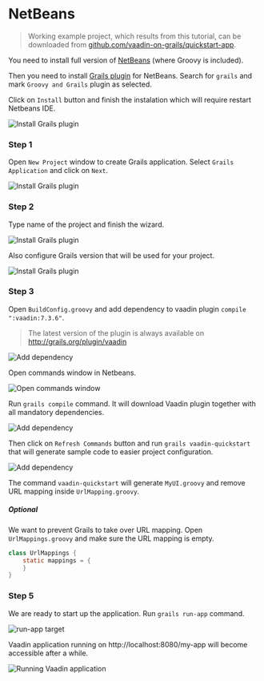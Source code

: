 # NetBeans

> Working example project, which results from this tutorial, can be downloaded from [github.com/vaadin-on-grails/quickstart-app](https://github.com/vaadin-on-grails/quickstart-app).

You need to install full version of [NetBeans](https://netbeans.org/downloads/index.html) (where Groovy is included).

Then you need to install [Grails plugin](https://netbeans.org/kb/docs/web/grails-quickstart.html) for NetBeans. Search for `grails` and mark `Groovy and Grails` plugin as selected.

Click on `Install` button and finish the instalation which will require restart Netbeans IDE.

![Install Grails plugin](http://vaadinongrails.com/book/1_5_plugin.png)

### Step 1

Open `New Project` window to create Grails application. Select `Grails Application` and click on `Next`.

![Install Grails plugin](http://vaadinongrails.com/book/1_5_create_project.png)

### Step 2

Type name of the project and finish the wizard.

![Install Grails plugin](http://vaadinongrails.com/book/1_5_project_name.png)

Also configure Grails version that will be used for your project.

![Install Grails plugin](http://vaadinongrails.com/book/1_5_grails.png)

### Step 3

Open `BuildConfig.groovy` and add dependency to vaadin plugin `compile ":vaadin:7.3.6"`.

> The latest version of the plugin is always available on http://grails.org/plugin/vaadin

![Add dependency](http://vaadinongrails.com/book/1_5_buildconfig.png)

Open commands window in Netbeans.

![Open commands window](http://vaadinongrails.com/book/1_5_open-grails.png)

Run `grails compile` command. It will download Vaadin plugin together with all mandatory dependencies.

![Add dependency](http://vaadinongrails.com/book/1_5_run-compile.png)

Then click on `Refresh Commands` button and run `grails vaadin-quickstart`  that will generate sample code to easier project configuration.

![Add dependency](http://vaadinongrails.com/book/1_5_run-quickstart.png)

The command `vaadin-quickstart` will generate `MyUI.groovy` and remove URL mapping inside `UrlMapping.groovy`.


##### Optional

We want to prevent Grails to take over URL mapping. Open `UrlMappings.groovy` and make sure the URL mapping is empty.

```java
class UrlMappings {
    static mappings = {
    }
}
```

### Step 5

We are ready to start up the application. Run `grails run-app` command.

![run-app target](http://vaadinongrails.com/book/1_5_run_app.png)

Vaadin application running on http://localhost:8080/my-app will become accessible after a while.

![Running Vaadin application](http://vaadinongrails.com/book/1_1_run_app.png)

